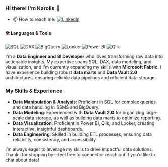 ### Hi there! I'm Karolis 👋

- 📫 How to reach me:  [![LinkedIn](https://img.shields.io/badge/LinkedIn-0077B5?style=for-the-badge&logo=linkedin&logoColor=white)](https://www.linkedin.com/in/karolis-markovas-950383222/)

#### 🛠️ Languages & Tools
![SQL](https://img.shields.io/badge/SQL-4479A1?style=for-the-badge&logo=postgresql&logoColor=white)
![DAX](https://img.shields.io/badge/DAX-228B22?style=for-the-badge&logo=microsoftpowerbi&logoColor=white)
![BigQuery](https://img.shields.io/badge/BigQuery-4285F4?style=for-the-badge&logo=googlecloud&logoColor=white)
![Looker](https://img.shields.io/badge/Looker-4285F4?style=for-the-badge&logo=looker&logoColor=white)
![Power BI](https://img.shields.io/badge/PowerBI-F2C811?style=for-the-badge&logo=powerbi&logoColor=black)
![Qlik](https://img.shields.io/badge/Qlik-31B57A?style=for-the-badge&logo=qlik&logoColor=white)

I'm a **Data Engineer and BI Developer** who loves transforming raw data into actionable insights. My expertise spans SQL, DAX, data modeling, and visualization, and I'm currently expanding my skills with **Microsoft Fabric**. I have experience building robust **data marts** and **Data Vault 2.0** architectures, ensuring reliable data pipelines and efficient data storage.

### My Skills & Experience

- **Data Manipulation & Analysis**: Proficient in SQL for complex queries and data handling in SSMS and BigQuery.
- **Data Modeling**: Experienced with **Data Vault 2.0** for organizing large-scale data storage, as well as building data marts to optimize reporting.
- **Data Visualization**: Proficient in Power BI, Qlik, and Looker, creating interactive, insightful dashboards.
- **Data Engineering**: Skilled in building ETL processes, ensuring data reliability, consistency, and accessibility.

I’m always eager to leverage my skills to drive impactful data solutions. Thanks for stopping by—feel free to connect or reach out if you’d like to chat about data!
